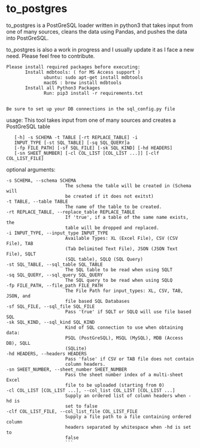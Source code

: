 # to_postgres
to_postgres is a PostGreSQL loader written in python3 that takes input from one of many sources, cleans the data using Pandas, and pushes the data into PostGreSQL.

to_postgres is also a work in progress and I usually update it as I face a new need. Please feel free to contribute.


```
Please install required packages before executing:
       Install mdbtools: ( for MS Access support )
              ubuntu: sudo apt-get install mdbtools
              macOS : brew install mdbtools
       Install all Python3 Packages
              Run: pip3 install -r requirements.txt
              
       
Be sure to set up your DB connections in the sql_config.py file
```


usage: This tool takes input from one of many sources and creates a PostGreSQL table

       [-h] -s SCHEMA -t TABLE [-rt REPLACE_TABLE] -i
       INPUT_TYPE [-st SQL_TABLE] [-sq SQL_QUERY]a
       [-fp FILE_PATH] [-sf SQL_FILE] [-sk SQL_KIND] [-hd HEADERS]
       [-sn SHEET_NUMBER] [-cl COL_LIST [COL_LIST ...]] [-clf COL_LIST_FILE]

optional arguments:
  ```-h, --help            show this help message and exit 
  -s SCHEMA, --schema SCHEMA
                        The schema the table will be created in (Schema will
                        be created if it does not exitst)
  -t TABLE, --table TABLE
                        The name of the table to be created.
  -rt REPLACE_TABLE, --replace_table REPLACE_TABLE
                        If 'true', if a table of the same name exists, the
                        table will be dropped and replaced.
  -i INPUT_TYPE, --input_type INPUT_TYPE
                        Available Types: XL (Excel File), CSV (CSV File), TAB
                        (Tab Delimited Text File), JSON (JSON Text File), SQLT
                        (SQL table), SQLQ (SQL Query)
  -st SQL_TABLE, --sql_table SQL_TABLE
                        The SQL table to be read when using SQLT
  -sq SQL_QUERY, --sql_query SQL_QUERY
                        The SQL query to be read when using SQLQ
  -fp FILE_PATH, --file_path FILE_PATH
                        The File Path for input_types: XL, CSV, TAB, JSON, and
                        file based SQL Databases
  -sf SQL_FILE, --sql_file SQL_FILE
                        Pass 'true' if SQLT or SQLQ will use file based SQL
  -sk SQL_KIND, --sql_kind SQL_KIND
                        Kind of SQL connection to use when obtaining data:
                        PSQL (PostGreSQL), MSQL (MySQL), MDB (Access DB), SQLL
                        (SQLite)
  -hd HEADERS, --headers HEADERS
                        Pass 'false' if CSV or TAB file does not contain
                        column headers.
  -sn SHEET_NUMBER, --sheet_number SHEET_NUMBER
                        Pass the sheet number index of a multi-sheet Excel
                        file to be uploaded (starting from 0)
  -cl COL_LIST [COL_LIST ...], --col_list COL_LIST [COL_LIST ...]
                        Supply an ordered list of column headers when -hd is
                        set to false
  -clf COL_LIST_FILE, --col_list_file COL_LIST_FILE
                        Supply a file path to a file containing ordered column
                        headers separated by whitespace when -hd is set to
                        false
                        ```
